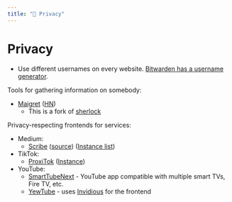 ```yaml
---
title: "🥷 Privacy"
---
```

# Privacy

- Use different usernames on every website. [Bitwarden has a username
  generator](https://bitwarden.com/blog/how-to-use-the-bitwarden-username-generator-and-why-you-should/).

Tools for gathering information on somebody:

- [Maigret](https://github.com/soxoj/maigret) ([HN](https://news.ycombinator.com/item?id=33061058))
  - This is a fork of [sherlock](https://github.com/sherlock-project/sherlock)

Privacy-respecting frontends for services:

- Medium:
  - [Scribe](https://scribe.rip)
    ([source](https://sr.ht/~edwardloveall/Scribe/)) ([Instance
    list](https://git.sr.ht/~edwardloveall/scribe/tree/main/docs/instances.md))
- TikTok:
  - [ProxiTok](https://github.com/pablouser1/ProxiTok)
    ([Instance](https://proxitok.pabloferreiro.es/))
- YouTube:
  - [SmartTubeNext](https://smarttubenext.com/) - YouTube app compatible with
    multiple smart TVs, Fire TV, etc.
  - [YewTube](https://yewtu.be) - uses
    [Invidious](https://github.com/iv-org/invidious) for the frontend
